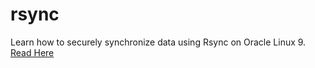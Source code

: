 # rsync
Learn how to securely synchronize data using Rsync on Oracle Linux 9.
[Read Here](https://dev.to/sebos/using-rsync-on-oracle-linux-9-for-secure-data-synchronization-1c0e)
